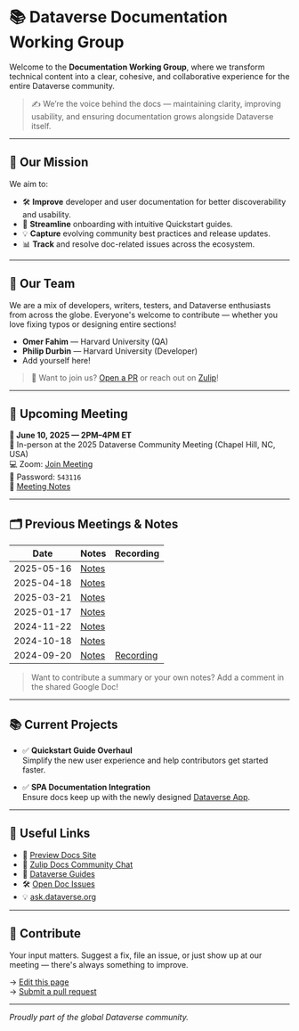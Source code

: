 # 📚 Dataverse Documentation Working Group

Welcome to the **Documentation Working Group**, where we transform technical content into a clear, cohesive, and collaborative experience for the entire Dataverse community.

> ✍️ We’re the voice behind the docs — maintaining clarity, improving usability, and ensuring documentation grows alongside Dataverse itself.

---

## 🎯 Our Mission

We aim to:

- 🛠️ **Improve** developer and user documentation for better discoverability and usability.
- 🚀 **Streamline** onboarding with intuitive Quickstart guides.
- 💡 **Capture** evolving community best practices and release updates.
- 📊 **Track** and resolve doc-related issues across the ecosystem.

---

## 👥 Our Team

We are a mix of developers, writers, testers, and Dataverse enthusiasts from across the globe. Everyone's welcome to contribute — whether you love fixing typos or designing entire sections!

- **Omer Fahim** — Harvard University (QA)
- **Philip Durbin** — Harvard University (Developer)
- Add yourself here!

> 🫶 Want to join us? [Open a PR](https://github.com/gdcc/www.gdcc.io) or reach out on [Zulip](https://dataverse.zulipchat.com/#narrow/channel/446770-docs)!

---

## 📅 Upcoming Meeting

**📆 June 10, 2025 — 2PM–4PM ET**  
📍 In-person at the 2025 Dataverse Community Meeting (Chapel Hill, NC, USA)  
💻 Zoom: [Join Meeting](https://harvard.zoom.us/j/98501167797?pwd=iE0T6TQqT6EK1jYFaXiWJfMbL029yD.1)  
🔐 Password: `543116`  
📝 [Meeting Notes](https://docs.google.com/document/d/1DVZuwClSgPTcIiLYOTbhlHhOqcj6moE3/edit?usp=drive_link&ouid=112670259962851928741&rtpof=true&sd=true) 

---

## 🗂️ Previous Meetings & Notes

| Date        | Notes           | Recording      |
|-------------|------------------|----------------|
| 2025-05-16  | [Notes](https://docs.google.com/document/d/1YQmixOt1E-hGWqDlTbjIkIu9zNKbm0db/edit?usp=drive_link&ouid=112670259962851928741&rtpof=true&sd=true)       |                |
| 2025-04-18  | [Notes](https://docs.google.com/document/d/1Orv0sPTpGyuPVYnvDVuvWQe39FnxZg4S/edit?usp=drive_link&ouid=112670259962851928741&rtpof=true&sd=true)       |                |
| 2025-03-21  | [Notes](https://docs.google.com/document/d/1AuGT-mGq9ssOCrHRRgQdcSVz2XbAD-qECXwBHCgMo7E/edit?usp=drive_link)       |                |
| 2025-01-17  | [Notes](https://docs.google.com/document/d/1o_gjFaFpl62V8SJSbeL8V_h2-JAHrrrS48jyImU-A7c/edit?usp=drive_link)       |                |
| 2024-11-22  | [Notes](https://docs.google.com/document/d/1oP3v0iHBDIsvrkPWOr524sdweCv9nfOsb6KWA-oojXo/edit?usp=drive_link)       |                |
| 2024-10-18  | [Notes](https://docs.google.com/document/d/1O1v9aMSCNe9ak2_Md2plfaJw42XJuIrb7l1-sSg4hus/edit?usp=drive_link)       |                |
| 2024-09-20  | [Notes](https://docs.google.com/document/d/1wUpmkOfQICuPQPbITqJ2oZSD2cSJBdHioEsaLck6_Es/edit?usp=drive_link)       | [Recording](#) |

> Want to contribute a summary or your own notes? Add a comment in the shared Google Doc!

---

## 📚 Current Projects

- ✅ **Quickstart Guide Overhaul**  
  Simplify the new user experience and help contributors get started faster.
  
- ✅ **SPA Documentation Integration**  
  Ensure docs keep up with the newly designed [Dataverse App](https://github.com/IQSS/dataverse-frontend). 

---

## 🔗 Useful Links

- 📘 [Preview Docs Site](https://preview.guides.gdcc.io/)
- 💬 [Zulip Docs Community Chat](https://dataverse.zulipchat.com/#channels/446770/docs/general)
- 🧪 [Dataverse Guides](https://guides.dataverse.org/en/latest/)
- 🛠️ [Open Doc Issues](https://github.com/IQSS/dataverse/labels/Feature%3A%20User%20Guide)
- 💡 [ask.dataverse.org](https://ask.dataverse.org)

---

## 🤝 Contribute

Your input matters. Suggest a fix, file an issue, or just show up at our meeting — there's always something to improve.

→ [Edit this page](https://github.com/gdcc/www.gdcc.io/edit/main/source/working-groups/documentation.md)  
→ [Submit a pull request](https://github.com/gdcc/www.gdcc.io/pulls)

---

*Proudly part of the global Dataverse community.*

